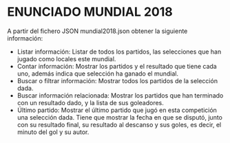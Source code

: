 # ENUNCIADO MUNDIAL 2018

A partir del fichero JSON mundial2018.json obtener la siguiente información:

* Listar información: Listar de todos los partidos, las selecciones que han jugado como locales este mundial.
* Contar información: Mostrar los partidos y el resultado que tiene cada uno, además indica que selección ha ganado el mundial.
* Buscar o filtrar información: Mostrar todos los partidos de la selección dada.
* Buscar información relacionada: Mostrar los partidos que han terminado con un resultado dado, y la lista de sus goleadores.
* Último partido: Mostrar el último partido que jugó en esta competición una selección dada. Tiene que mostrar la fecha en que se disputó, junto con su resultado final, su resultado al descanso y sus goles, es decir, el minuto del gol y su autor.

